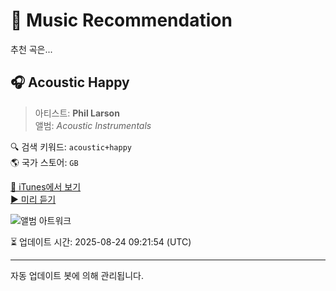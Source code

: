 
# 🎵 Music Recommendation

추천 곡은...

## 🎧 Acoustic Happy  
> 아티스트: **Phil Larson**  
> 앨범: _Acoustic Instrumentals_  

🔍 검색 키워드: `acoustic+happy`  
🌎 국가 스토어: `GB`

[🔗 iTunes에서 보기](https://music.apple.com/gb/album/acoustic-happy/1590780404?i=1590780405&uo=4)  
[▶️ 미리 듣기](https://audio-ssl.itunes.apple.com/itunes-assets/AudioPreview116/v4/24/bb/ea/24bbead7-459f-64af-3830-d540870b0cfc/mzaf_2324096480254100264.plus.aac.p.m4a)

![앨범 아트워크](https://is1-ssl.mzstatic.com/image/thumb/Music115/v4/de/1d/26/de1d265d-f54d-a0a1-9760-e6fca2aea465/198001524998.png/100x100bb.jpg)

⏳ 업데이트 시간: 2025-08-24 09:21:54 (UTC)

---
자동 업데이트 봇에 의해 관리됩니다.
